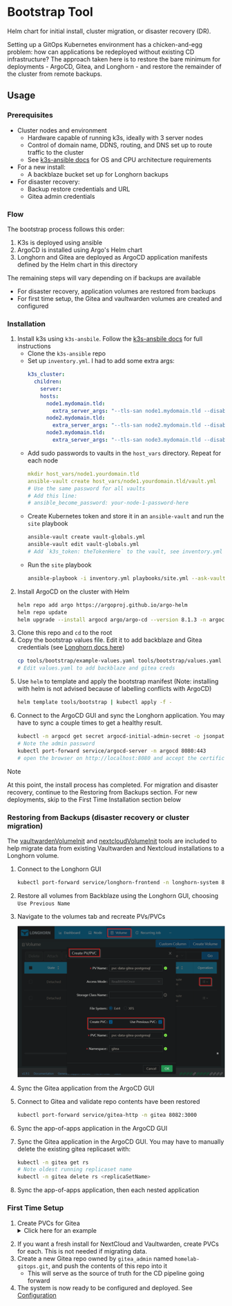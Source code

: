 # Bootstrap Tool

Helm chart for initial install, cluster migration, or disaster recovery (DR).

Setting up a GitOps Kubernetes environment has a chicken-and-egg problem: how can applications be redeployed without existing CD infrastructure? The approach taken here is to restore the bare minimum for deployments - ArgoCD, Gitea, and Longhorn - and restore the remainder of the cluster from remote backups.

## Usage

### Prerequisites 

* Cluster nodes and environment
    * Hardware capable of running k3s, ideally with 3 server nodes
    * Control of domain name, DDNS, routing, and DNS set up to route traffic to the cluster
    * See [k3s-ansible docs](https://github.com/k3s-io/k3s-ansible?tab=readme-ov-file#build-a-kubernetes-cluster-using-k3s-via-ansible) for OS and CPU architecture requirements
* For a new install:
    * A backblaze bucket set up for Longhorn backups
* For disaster recovery:
    * Backup restore credentials and URL
    * Gitea admin credentials

### Flow

The bootstrap process follows this order:

1. K3s is deployed using ansible
1. ArgoCD is installed using Argo's Helm chart
1. Longhorn and Gitea are deployed as ArgoCD application manifests defined by the Helm chart in this directory

The remaining steps will vary depending on if backups are available

* For disaster recovery, application volumes are restored from backups
* For first time setup, the Gitea and vaultwarden volumes are created and configured 

### Installation 

1. Install k3s using `k3s-ansbile`. Follow the [k3s-ansbile docs](https://github.com/k3s-io/k3s-ansible) for full instructions
    * Clone the `k3s-ansible` repo
    * Set up `inventory.yml`. I had to add some extra args:
        ```yaml
        k3s_cluster:
          children:
            server:
            hosts:
              node1.mydomain.tld:
                extra_server_args: "--tls-san node1.mydomain.tld --disable=local-storage"
              node2.mydomain.tld:
                extra_server_args: "--tls-san node2.mydomain.tld --disable=local-storage"
              node3.mydomain.tld:
                extra_server_args: "--tls-san node3.mydomain.tld --disable=local-storage"
        ```
    * Add sudo passwords to vaults in the `host_vars` directory. Repeat for each node
        ```yaml
        mkdir host_vars/node1.yourdomain.tld
        ansible-vault create host_vars/node1.yourdomain.tld/vault.yml
        # Use the same password for all vaults
        # Add this line:
        # ansible_become_password: your-node-1-password-here
        ```
    * Create Kubernetes token and store it in an `ansible-vault` and run the `site` playbook
        ```sh 
        ansible-vault create vault-globals.yml
        ansible-vault edit vault-globals.yml 
        # Add `k3s_token: theTokenHere` to the vault, see inventory.yml for how to generate
        ```
    * Run the `site` playbook
        ```sh
        ansible-playbook -i inventory.yml playbooks/site.yml --ask-vault-pass -e @vault-globals.yml
        ```
1. Install ArgoCD on the cluster with Helm
    ```sh
    helm repo add argo https://argoproj.github.io/argo-helm
    helm repo update
    helm upgrade --install argocd argo/argo-cd --version 8.1.3 -n argocd --create-namespace
    ```
1. Clone this repo and `cd` to the root
1. Copy the bootstrap values file. Edit it to add backblaze and Gitea credentials (see [Longhorn docs here](https://longhorn.io/docs/1.9.0/snapshots-and-backups/backup-and-restore/set-backup-target/#set-the-default-backup-target-using-a-manifest-yaml-file))
    ```sh
    cp tools/bootstrap/example-values.yaml tools/bootstrap/values.yaml
    # Edit values.yaml to add backblaze and gitea creds
    ```
1. Use `helm` to template and apply the bootstrap manifest (Note: installing with helm is not advised because of labelling conflicts with ArgoCD)
    ```sh
    helm template tools/bootstrap | kubectl apply -f -
    ```
1. Connect to the ArgoCD GUI and sync the Longhorn application. You may have to sync a couple times to get a healthy result.
    ```sh
    kubectl -n argocd get secret argocd-initial-admin-secret -o jsonpath="{.data.password}" | base64 -d
    # Note the admin password
    kubectl port-forward service/argocd-server -n argocd 8080:443
    # open the browser on http://localhost:8080 and accept the certificate
    ```
> [!NOTE]
> At this point, the install process has completed. For migration and disaster recovery, continue to the Restoring from Backups section. For new deployments, skip to the First Time Installation section below

### Restoring from Backups (disaster recovery or cluster migration)

The [vaultwardenVolumeInit](../vaultwardenVolumeInit/README.md) and [nextcloudVolumeInit](../nextcloudVolumeInit/README.md) tools are included to help migrate data from existing Vaultwarden and Nextcloud installations to a Longhorn volume.

1. Connect to the Longhorn GUI
    ```sh
    kubectl port-forward service/longhorn-frontend -n longhorn-system 8081:80
    ```
1. Restore all volumes from Backblaze using the Longhorn GUI, choosing `Use Previous Name`
1. Navigate to the volumes tab and recreate PVs/PVCs

    ![](../../docs/image.png)
    
1. Sync the Gitea application from the ArgoCD GUI
1. Connect to Gitea and validate repo contents have been restored
    ```sh
    kubectl port-forward service/gitea-http -n gitea 8082:3000
    ```
1. Sync the app-of-apps application in the ArgoCD GUI
1. Sync the Gitea application in the ArgoCD GUI. You may have to manually delete the existing gitea replicaset with:
    ```sh
    kubectl -n gitea get rs
    # Note oldest running replicaset name
    kubectl -n gitea delete rs <replicaSetName>
    ```
1. Sync the app-of-apps application, then each nested application

### First Time Setup 

1. Create PVCs for Gitea <details><summary>Click here for an example</summary>
    ```yaml
    apiVersion: v1
    kind: PersistentVolumeClaim
    metadata:
        name: gitea-shared-storage
        namespace: gitea
    spec:
        accessModes:
            - ReadWriteOnce
        resources:
            requests:
            storage: 5Gi
        storageClassName: longhorn-non-replicated
        volumeMode: Filesystem
        volumeName: pvc-gitea-shared-storage
    ---
    apiVersion: v1
    kind: PersistentVolumeClaim
    metadata:
        name: pvc-data-gitea-postgresql
        namespace: gitea
    spec:
        accessModes:
          - ReadWriteOnce
        resources:
          requests:
          storage: 5Gi
        storageClassName: longhorn-non-replicated
        volumeMode: Filesystem
        volumeName: pvc-data-gitea-postgresql
    ```
</details>

2. If you want a fresh install for NextCloud and Vaultwarden, create PVCs for each. This is not needed if migrating data. 
1. Create a new Gitea repo owned by `gitea_admin` named `homelab-gitops.git`, and push the contents of this repo into it
    * This will serve as the source of truth for the CD pipeline going forward
1. The system is now ready to be configured and deployed. See [Configuration](../../README.md#configuration)